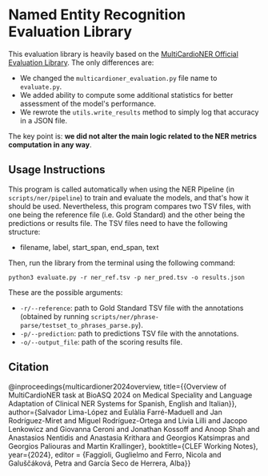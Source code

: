 # Named Entity Recognition Evaluation Library

This evaluation library is heavily based on the [MultiCardioNER Official Evaluation Library](https://github.com/nlp4bia-bsc/multicardioner_evaluation_library). The only differences are:
- We changed the `multicardioner_evaluation.py` file name to `evaluate.py`.
- We added ability to compute some additional statistics for better assessment of the model's performance.
- We rewrote the `utils.write_results` method to simply log that accuracy in a JSON file.

The key point is: **we did not alter the main logic related to the NER metrics computation in any way**.

## Usage Instructions

This program is called automatically when using the NER Pipeline (in `scripts/ner/pipeline`) to train and evaluate the models, and that's how it should be used. Nevertheless, this program compares two TSV files, with one being the reference file (i.e. Gold Standard) and the other being the predictions or results file. The TSV files need to have the following structure:

- filename, label, start_span, end_span, text

Then, run the library from the terminal using the following command:

```commandline
python3 evaluate.py -r ner_ref.tsv -p ner_pred.tsv -o results.json
```

These are the possible arguments:

+ ```-r/--reference```: path to Gold Standard TSV file with the annotations (obtained by running `scripts/ner/phrase-parse/testset_to_phrases_parse.py`).
+ ```-p/--prediction```: path to predictions TSV file with the annotations.
+ ```-o/--output_file```: path of the scoring results file.

## Citation

@inproceedings{multicardioner2024overview, title={{Overview of MultiCardioNER task at BioASQ 2024 on Medical Speciality and Language Adaptation of Clinical NER Systems for Spanish, English and Italian}}, author={Salvador Lima-López and Eulàlia Farré-Maduell and Jan Rodríguez-Miret and Miguel Rodríguez-Ortega and Livia Lilli and Jacopo Lenkowicz and Giovanna Ceroni and Jonathan Kossoff and Anoop Shah and Anastasios Nentidis and Anastasia Krithara and Georgios Katsimpras and Georgios Paliouras and Martin Krallinger}, booktitle={CLEF Working Notes}, year={2024}, editor = {Faggioli, Guglielmo and Ferro, Nicola and Galuščáková, Petra and García Seco de Herrera, Alba}}